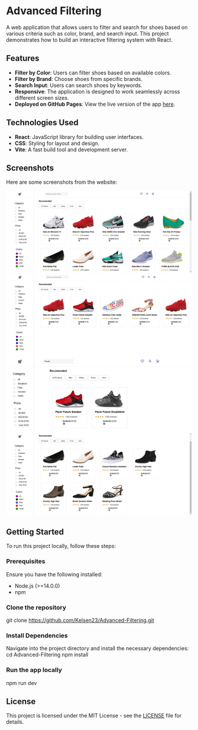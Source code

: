 # Advanced Filtering

A web application that allows users to filter and search for shoes based on various criteria such as color, brand, and search input. This project demonstrates how to build an interactive filtering system with React.

## Features
- **Filter by Color**: Users can filter shoes based on available colors.
- **Filter by Brand**: Choose shoes from specific brands.
- **Search Input**: Users can search shoes by keywords.
- **Responsive**: The application is designed to work seamlessly across different screen sizes.
- **Deployed on GitHub Pages**: View the live version of the app [here](https://Kelsen23.github.io/Advanced-Filtering).

## Technologies Used
- **React**: JavaScript library for building user interfaces.
- **CSS**: Styling for layout and design.
- **Vite**: A fast build tool and development server.

## Screenshots

Here are some screenshots from the website:

![Screenshot 1](./images/screenshot-1.PNG)
![Screenshot 2](./images/screenshot-2.PNG)
![Screenshot 3](./images/screenshot-3.PNG)
![Screenshot 4](./images/screenshot-4.PNG)

## Getting Started

To run this project locally, follow these steps:

### Prerequisites
Ensure you have the following installed:
- Node.js (>=14.0.0)
- npm

### Clone the repository
git clone https://github.com/Kelsen23/Advanced-Filtering.git

### Install Dependencies
Navigate into the project directory and install the necessary dependencies:
cd Advanced-Filtering
npm install

### Run the app locally
npm run dev

## License
This project is licensed under the MIT License - see the [LICENSE](LICENSE) file for details.
